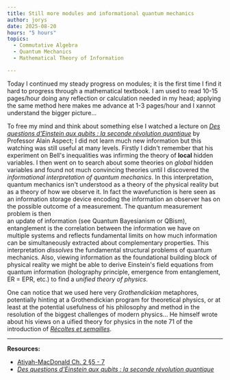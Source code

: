 ```yaml
---
title: Still more modules and informational quantum mechanics
author: jorys
date: 2025-08-20
hours: "5 hours"
topics:
  - Commutative Algebra
  - Quantum Mechanics
  - Mathematical Theory of Information

---
```




Today I continued my steady progress on modules; it is the first time I find it hard to progress through a mathematical textbook. I am used to read 10-15 pages/hour doing any reflection or calculation needed in my head; applying the same method here makes me advance at 1-3 pages/hour and I xannot understand the bigger picture...

To free my mind and think about something else I watched a lecture on [_Des questions d'Einstein aux qubits : la seconde révolution quantique_](https://youtu.be/LQVxudyvB5o?si=QO4dMf8g0hWBRyq9) by Professor Alain Aspect; I did not learn much new information but this watching was still useful at many levels. Firstly I didn't remember that his experiment on Bell's inequalities was infirming the theory of **local** hidden variables. I then went on to search about some theories on _global_ hidden variables and found not much convincing theories until I discovered the _informational interpretation of quantum mechanics_. In this interpretation, quantum mechanics isn't understood as a theory of the physical reality but as a theory of how we observe it. In fact the wavefunction is here seen as an information storage device encoding the information an observer has on the possible outcome of a measurement. The quantum measurement problem is then  
an update of information (see Quantum Bayesianism or QBism), entanglement is the correlation between the information we have on multiple systems and reflects fundamental limits on how much information can be simultaneously extracted about complementary properties. This interpretation _dissolves_ the fundamental structural problems of quantum mechanics. Also, viewing information as the foundational building block of physical reality we might be able to derive Einstein's field equations from quantum information (holography principle, emergence from entanglement, ER = EPR, etc.) to find a _unified theory of physics_.

One can notice that we used here very _Grothendickian_ metaphores, potentially hinting at a Grothendickian program for theoretical physics, or at least at the potential usefulness of his philosophy and method in the resolution of the biggest challenges of modern physics... He himself wrote about his views on a uified theory for physics in the note 71 of the introduction of [_Récoltes et semailles_](https://web.ma.utexas.edu/users/slaoui/notes/recoltes_et_semailles.pdf).

---
**Resources:**
* [Atiyah-MacDonald Ch. 2 §5 - 7](https://webhomes.maths.ed.ac.uk/~v1ranick/papers/atiyahmacdonald.pdf)
* [_Des questions d'Einstein aux qubits : la seconde révolution quantique_](https://youtu.be/LQVxudyvB5o?si=QO4dMf8g0hWBRyq9)
